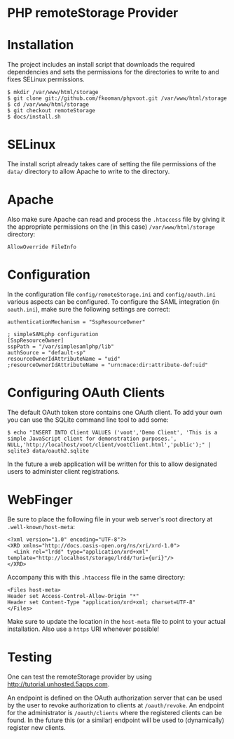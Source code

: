 # PHP remoteStorage Provider

# Installation
The project includes an install script that downloads the required dependencies
and sets the permissions for the directories to write to and fixes SELinux 
permissions.

    $ mkdir /var/www/html/storage
    $ git clone git://github.com/fkooman/phpvoot.git /var/www/html/storage
    $ cd /var/www/html/storage
    $ git checkout remoteStorage
    $ docs/install.sh

# SELinux
The install script already takes care of setting the file permissions of the
`data/` directory to allow Apache to write to the directory. 

# Apache
Also make sure Apache can read and process the `.htaccess` file by giving it
the appropriate permissions on the (in this case) `/var/www/html/storage` 
directory:

    AllowOverride FileInfo

# Configuration
In the configuration file `config/remoteStorage.ini` and `config/oauth.ini` 
various aspects can be configured. To configure the SAML integration (in `oauth.ini`), make sure the following settings are correct:

    authenticationMechanism = "SspResourceOwner"

    ; simpleSAMLphp configuration
    [SspResourceOwner]
    sspPath = "/var/simplesamlphp/lib"
    authSource = "default-sp"
    resourceOwnerIdAttributeName = "uid"
    ;resourceOwnerIdAttributeName = "urn:mace:dir:attribute-def:uid"

# Configuring OAuth Clients

The default OAuth token store contains one OAuth client. To add your own you
can use the SQLite command line tool to add some:

    $ echo "INSERT INTO Client VALUES ('voot','Demo Client', 'This is a simple JavaScript client for demonstration purposes.', NULL,'http://localhost/voot/client/vootClient.html','public');" | sqlite3 data/oauth2.sqlite

In the future a web application will be written for this to allow designated
users to administer client registrations.

# WebFinger
Be sure to place the following file in your web server's root directory at
`.well-known/host-meta`:

    <?xml version="1.0" encoding="UTF-8"?>
    <XRD xmlns="http://docs.oasis-open.org/ns/xri/xrd-1.0">
      <Link rel="lrdd" type="application/xrd+xml" template="http://localhost/storage/lrdd/?uri={uri}"/>
    </XRD>

Accompany this with this `.htaccess` file in the same directory:

    <Files host-meta>
    Header set Access-Control-Allow-Origin "*"
    Header set Content-Type "application/xrd+xml; charset=UTF-8"
    </Files>

Make sure to update the location in the `host-meta` file to point to your 
actual installation. Also use a `https` URI whenever possible!

# Testing
One can test the remoteStorage provider by using 
http://tutorial.unhosted.5apps.com.

An endpoint is defined on the OAuth authorization server that can be used
by the user to revoke authorization to clients at `/oauth/revoke`. An endpoint 
for the administrator is `/oauth/clients` where the registered clients can be
found. In the future this (or a similar) endpoint will be used to (dynamically)
register new clients.
